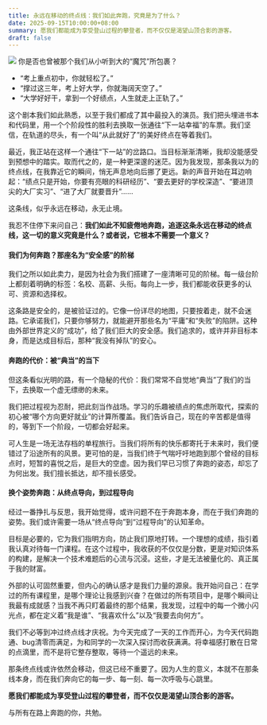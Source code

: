 ```yaml
---
title: 永远在移动的终点线：我们如此奔跑，究竟是为了什么？
date: 2025-09-15T10:00:00+08:00
summary: 愿我们都能成为享受登山过程的攀登者，而不仅仅是渴望山顶合影的游客。
draft: false
---
```

![](Pastedimage20251002160311.png)
你是否也曾被那个我们从小听到大的“魔咒”所包裹？
*   “考上重点初中，你就轻松了。”  
* “撑过这三年，考上好大学，你就海阔天空了。”  
* “大学好好干，拿到一个好绩点，人生就走上正轨了。”

这个剧本我们如此熟悉，以至于我们都成了其中最投入的演员。我们把头埋进书本和代码里，用一个个阶段性的胜利去换取一张通往“下一站幸福”的车票。我们坚信，在轨道的尽头，有一个叫“从此就好了”的美好终点在等着我们。

最近，我正站在这样一个通往“下一站”的岔路口。当目标渐渐清晰，我却没能感受到预想中的踏实。取而代之的，是一种更深邃的迷茫。因为我发现，那条我以为的终点线，在我靠近它的瞬间，悄无声息地向后挪了更远。新的声音开始在耳边响起：“绩点只是开始，你要有亮眼的科研经历”、“要去更好的学校深造”、“要进顶尖的大厂实习”、“进了大厂就要晋升”……

这条线，似乎永远在移动，永无止境。

我忍不住停下来问自己：**我们如此不知疲倦地奔跑，追逐这条永远在移动的终点线，这一切的意义究竟是什么？或者说，它根本不需要一个意义？**

#### **我们为何奔跑？那座名为“安全感”的阶梯**

我们之所以如此卖力，是因为社会为我们搭建了一座清晰可见的阶梯。每一级台阶上都刻着明确的标签：名校、高薪、头衔。每向上一步，我们都能收获更多的认可、资源和选择权。

这条路是安全的，是被验证过的。它像一份详尽的地图，只要按着走，就不会迷路。它承诺我们，只要你够努力，就能避开那些名为“平庸”和“失败”的陷阱。这种由外部世界定义的“成功”，给了我们巨大的安全感。我们追求的，或许并非目标本身，而是达成目标后，那种“我没有掉队”的安心。

#### **奔跑的代价：被“典当”的当下**

但这条看似光明的路，有一个隐秘的代价：我们常常不自觉地“典当”了我们的当下，去换取一个虚无缥缈的未来。

我们把过程视为忍耐，把此刻当作战场。学习的乐趣被绩点的焦虑所取代，探索的初心被“哪个方向更好就业”的计算所覆盖。我们告诉自己，现在的辛苦都是值得的，等到下一个阶段，一切都会好起来。

可人生是一场无法存档的单程旅行。当我们将所有的快乐都寄托于未来时，我们便错过了沿途所有的风景。更可怕的是，当我们终于气喘吁吁地跑到那个曾经的目标点时，短暂的喜悦之后，是巨大的空虚。因为我们早已习惯了奔跑的姿态，却忘了为何出发。我们擅长抵达，却不擅长感受。

#### **换个姿势奔跑：从终点导向，到过程导向**

经过一番挣扎与反思，我开始觉得，或许问题不在于奔跑本身，而在于我们奔跑的姿势。我们或许需要一场从“终点导向”到“过程导向”的认知革命。

目标是必要的，它为我们指明方向，防止我们原地打转。一个理想的成绩，指引着我认真对待每一门课程。在这个过程中，我收获的不仅仅是分数，更是对知识体系的构建，是解决一个技术难题后的心流与沉浸。这些，才是无法被量化的、真正属于我的财富。

外部的认可固然重要，但内心的确认感才是我们力量的源泉。我开始问自己：在学过的所有课程里，是哪个理论让我感到兴奋？在做过的所有项目中，是哪个瞬间让我最有成就感？当我不再只盯着最终的那个结果，我发现，过程中的每一个微小闪光点，都在定义着“我是谁”、“我喜欢什么”以及“我要去向何方”。

我们不必等到冲过终点线才庆祝。为今天完成了一天的工作而开心，为今天代码跑通、bug清零而满足，为和同学的一次深入探讨而收获满满。将幸福感打散在日常的点滴里，而不是将它整存整取，等待一个遥远的未来。

那条终点线或许依然会移动，但这已经不重要了。因为人生的意义，本就不在那条线本身，而在我们奔向它的每一步、每一刻、每一次呼吸与心跳里。

**愿我们都能成为享受登山过程的攀登者，而不仅仅是渴望山顶合影的游客。**

与所有在路上奔跑的你，共勉。